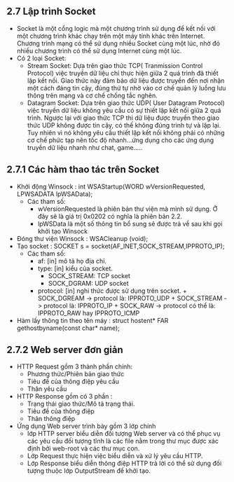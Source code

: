 ## 2.7 Lập trình Socket
- Socket là một cổng logic mà một chương trình sử dụng để kết nối với một chương trình khác chạy trên một máy tính khác trên Internet. Chương trình mạng có thể sử dụng nhiều Socket cùng một lúc, nhờ đó nhiều chương trình có thể sử dụng Internet cùng một lúc. 
- Có 2 loại Socket:
    + Stream Socket: Dựa trên giao thức TCP( Tranmission Control Protocol) việc truyền dữ liệu chỉ thực hiện giữa 2 quá trình đã thiết lập kết nối. Giao thức này đảm bảo dữ liệu được truyền đến nơi nhận một cách đáng tin cậy, đúng thứ tự nhờ vào cơ chế quản lý luồng lưu thông trên mạng và cơ chế chống tắc nghẽn.
    + Datagram Socket: Dựa trên giao thức UDP( User Datagram Protocol) việc truyền dữ liệu không yêu cầu có sự thiết lập kết nối giữa 2 quá trình. Ngược lại với giao thức TCP thì dữ liệu được truyền theo giao thức UDP không được tin cậy, có thế không đúng trình tự và lặp lại. Tuy nhiên vì nó không yêu cầu thiết lập kết nối không phải có những cơ chế phức tạp nên tốc độ nhanh…ứng dụng cho các ứng dụng truyền dữ liệu nhanh như chat, game…..
## 2.7.1 Các hàm thao tác trên Socket
- Khởi động Winsock : int WSAStartup(WORD wVersionRequested, LPWSADATA lpWSAData);
    + Các tham số:
        - wVersionRequested là phiên bản thư viện mà mình sử dụng. Ở đây sẽ là giá trị 0x0202 có nghĩa là phiên bản 2.2.
        - lpWSData là một số thông tin bổ sung sẽ được trả về sau khi gọi khởi tạo Winsock
- Đóng thư viện Winsock : WSACleanup (void);
- Tạo socket : SOCKET s = socket(AF_INET,SOCK_STREAM,IPPROTO_IP);
    + Các tham số:
        - af: [in] mô tả họ địa chỉ.
        - type: [in] kiểu của socket.
            + SOCK_STREAM: TCP socket
            + SOCK_DGRAM: UDP socket
        - protocol: [in] nghi thức được sử dụng trên socket.
              + SOCK_DGREAM -> protocol là: IPPROTO_UDP
              + SOCK_STREAM -> protocol là: IPPROTO_IP
              +  SOCK_RAW -> protocol có thể là: IPPROTO_RAW hay IPPROTO_ICMP
- Hàm lấy thông tin theo tên máy : struct hostent* FAR gethostbyname(const char* name);
## 2.7.2 Web server đơn giản
- HTTP Request gồm 3 thành phần chính:
    + Phương thức/Phiên bản giao thức 
    + Tiêu đề của thông điệp yêu cầu
    + Thân yêu cầu
- HTTP Response gồm có 3 phần :
    + Trạng thái giao thức/Mô tả trạng thái.
    + Tiêu đề của thông điệp
    + Thân thông điệp
- Ứng dụng Web server trình bày gồm 3 lớp chính
    + lớp HTTP server biểu diễn đối tượng Web server và có thể phục vụ các yêu cầu đối tượng tĩnh là các file nằm trong thư mục được xác định bởi web-root và các thư mục con.
    + Lớp Request thực hiện việc biểu diễn và xử lý yêu cầu HTTP.
    + Lớp Response biểu diễn thông điệp HTTP trả lời có thể sử dụng đối tượng thuộc lớp OutputStream để khởi tạo.